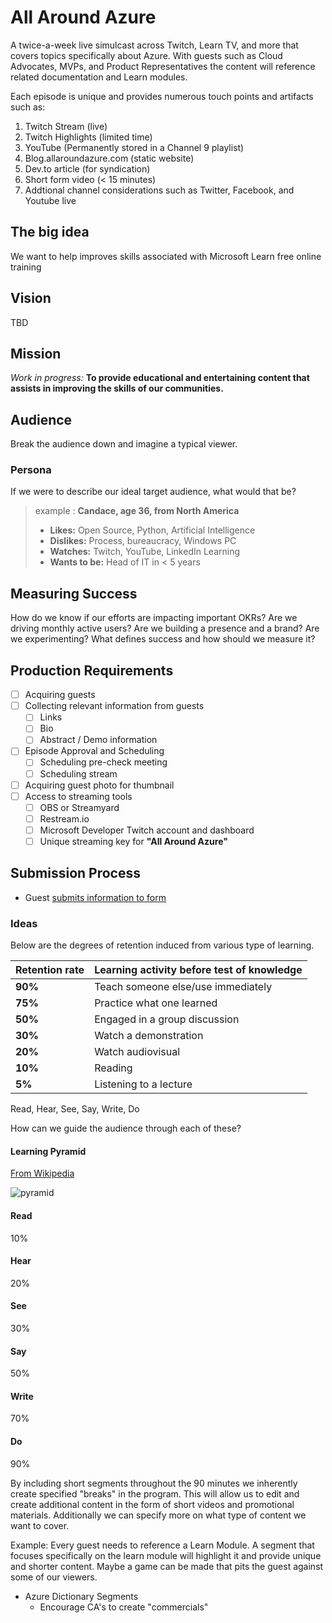 # All Around Azure

A twice-a-week live simulcast across Twitch, Learn TV, and more that covers topics specifically about Azure. With guests such as Cloud Advocates, MVPs, and Product Representatives the content will reference related documentation and Learn modules.

Each episode is unique and provides numerous touch points and artifacts such as:

1. Twitch Stream (live)
2. Twitch Highlights (limited time)
3. YouTube (Permanently stored in a Channel 9 playlist)
4. Blog.allaroundazure.com (static website)
5. Dev.to article (for syndication)
6. Short form video (< 15 minutes)
7. Addtional channel considerations such as Twitter, Facebook, and Youtube live

## The big idea

We want to help improves skills associated with Microsoft Learn free online training

## Vision

TBD

## Mission

*Work in progress:* **To provide educational and entertaining content that assists in improving the skills of our communities.**

## Audience

Break the audience down and imagine a typical viewer.

### Persona

If we were to describe our ideal target audience, what would that be?

> example : **Candace, age 36, from North America**
> - **Likes:** Open Source, Python, Artificial Intelligence
> - **Dislikes:** Process, bureaucracy, Windows PC 
> - **Watches:** Twitch, YouTube, LinkedIn Learning
> - **Wants to be:** Head of IT in < 5 years

## Measuring Success

How do we know if our efforts are impacting important OKRs? Are we driving monthly active users? Are we building a presence and a brand? Are we experimenting? What defines success and how should we measure it?

## Production Requirements

- [ ] Acquiring guests
- [ ] Collecting relevant information from guests
  - [ ] Links
  - [ ] Bio
  - [ ] Abstract / Demo information
- [ ] Episode Approval and Scheduling
  - [ ] Scheduling pre-check meeting
  - [ ] Scheduling stream
- [ ] Acquiring guest photo for thumbnail
- [ ] Access to streaming tools
  - [ ] OBS or Streamyard
  - [ ] Restream.io
  - [ ] Microsoft Developer Twitch account and dashboard
  - [ ] Unique streaming key for **"All Around Azure"**

## Submission Process

- Guest [submits information to form](https://jhand.dev/aaa-submission)

### Ideas

Below are the degrees of retention induced from various type of learning.

|**Retention rate**|**Learning activity before test of knowledge**|
|---|---|
|**90%**|Teach someone else/use immediately|
|**75%**|Practice what one learned|
|**50%**|Engaged in a group discussion|
|**30%**|Watch a demonstration|
|**20%**|Watch audiovisual|
|**10%**|Reading|
|**5%**|Listening to a lecture|

Read, Hear, See, Say, Write, Do

How can we guide the audience through each of these?

#### Learning Pyramid

[From Wikipedia](https://en.wikipedia.org/wiki/Learning_pyramid)

![pyramid](https://upload.wikimedia.org/wikipedia/commons/3/3d/Edgar_Dale%27s_cone_of_learning.png)

#### Read

10%

#### Hear

20%

#### See

30%

#### Say

50%

#### Write

70%

#### Do

90%

By including short segments throughout the 90 minutes we inherently create specified "breaks" in the program. This will allow us to edit and create additional content in the form of short videos and promotional materials. Additionally we can specify more on what type of content we want to cover.

Example: Every guest needs to reference a Learn Module. A segment that focuses specifically on the learn module will highlight it and provide unique and shorter content. Maybe a game can be made that pits the guest against some of our viewers.

- Azure Dictionary Segments
  - Encourage CA's to create "commercials"

